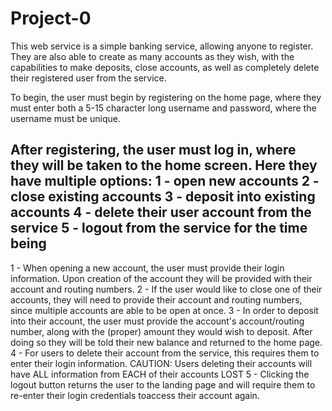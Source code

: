 # Project-0
This web service is a simple banking service, allowing anyone to register. They are also able to create as many accounts as they wish, with the capabilities to make deposits, close accounts, as well as completely delete their registered user from the service.

To begin, the user must begin by registering on the home page, where they must enter both a 5-15 character long username and password, where the username must be unique.

After registering, the user must log in, where they will be taken to the home screen. Here they have multiple options:
1 - open new accounts
2 - close existing accounts
3 - deposit into existing accounts
4 - delete their user account from the service
5 - logout from the service for the time being
------------------------------------------------
1 - When opening a new account, the user must provide their login information. Upon creation of the account they will be provided with their account and routing numbers.
2 - If the user would like to close one of their accounts, they will need to provide their account and routing numbers, since multiple accounts are able to be open at once.
3 - In order to deposit into their account, the user must provide the account's account/routing number, along with the (proper) amount they would wish to deposit. After doing so they will be told their new balance and returned to the home page.
4 - For users to delete their account from the service, this requires them to enter their login information. CAUTION: Users deleting their accounts will have ALL information from EACH of their accounts LOST
5 - Clicking the logout button returns the user to the landing page and will require them to re-enter their login credentials toaccess their account again.
